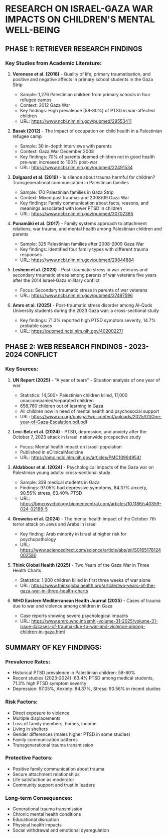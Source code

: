 # RESEARCH ON ISRAEL-GAZA WAR IMPACTS ON CHILDREN'S MENTAL WELL-BEING

## PHASE 1: RETRIEVER RESEARCH FINDINGS

### Key Studies from Academic Literature:

1. **Veronese et al. (2018)** - Quality of life, primary traumatisation, and positive and negative affects in primary school students in the Gaza Strip
   - Sample: 1,276 Palestinian children from primary schools in four refugee camps
   - Context: 2012 Gaza War
   - Key findings: High prevalence (58-80%) of PTSD in war-affected children
   - URL: https://www.ncbi.nlm.nih.gov/pubmed/29553411

2. **Basak (2012)** - The impact of occupation on child health in a Palestinian refugee camp
   - Sample: 30 in-depth interviews with parents
   - Context: Gaza War December 2008
   - Key findings: 70% of parents deemed children not in good health pre-war, increased to 100% post-war
   - URL: https://www.ncbi.nlm.nih.gov/pubmed/22491534

3. **Dalgaard et al. (2019)** - Is silence about trauma harmful for children? Transgenerational communication in Palestinian families
   - Sample: 170 Palestinian families in Gaza Strip
   - Context: Mixed past traumas and 2008/09 Gaza War
   - Key findings: Family communication about facts, reasons, and meanings associated with lower PTSD in children
   - URL: https://www.ncbi.nlm.nih.gov/pubmed/30702385

4. **Punamäki et al. (2017)** - Family systems approach to attachment relations, war trauma, and mental health among Palestinian children and parents
   - Sample: 325 Palestinian families after 2008-2009 Gaza War
   - Key findings: Identified four family types with different trauma responses
   - URL: https://www.ncbi.nlm.nih.gov/pubmed/29844884

5. **Leshem et al. (2023)** - Post-traumatic stress in war veterans and secondary traumatic stress among parents of war veterans five years after the 2014 Israel-Gaza military conflict
   - Focus: Secondary traumatic stress in parents of war veterans
   - URL: https://www.ncbi.nlm.nih.gov/pubmed/37497596

6. **Amro et al. (2025)** - Post-traumatic stress disorder among Al-Quds University students during the 2023 Gaza war: a cross-sectional study
   - Key findings: 71.3% reported high PTSD symptom severity, 14.7% probable cases
   - URL: https://pubmed.ncbi.nlm.nih.gov/40200227/

## PHASE 2: WEB RESEARCH FINDINGS - 2023-2024 CONFLICT

### Key Sources:

1. **UN Report (2025)** - "A year of tears" - Situation analysis of one year of war
   - Statistics: 14,500+ Palestinian children killed, 17,000 unaccompanied/separated children
   - 658,760 children out of learning in Gaza
   - All children now in need of mental health and psychosocial support
   - URL: https://www.un.org/unispal/wp-content/uploads/2025/01/One-year-of-Gaza-Escalation.pdf.pdf

2. **Levi-Belz et al. (2024)** - PTSD, depression, and anxiety after the October 7, 2023 attack in Israel: nationwide prospective study
   - Focus: Mental health impact on Israeli population
   - Published in eClinicalMedicine
   - URL: https://pmc.ncbi.nlm.nih.gov/articles/PMC10994954/

3. **Aldabbour et al. (2024)** - Psychological impacts of the Gaza war on Palestinian young adults: cross-sectional study
   - Sample: 339 medical students in Gaza
   - Findings: 97.05% had depressive symptoms, 84.37% anxiety, 90.56% stress, 63.40% PTSD
   - URL: https://bmcpsychology.biomedcentral.com/articles/10.1186/s40359-024-02188-5

4. **Groweiss et al. (2024)** - The mental health impact of the October 7th terror attack on Jews and Arabs in Israel
   - Key finding: Arab minority in Israel at higher risk for psychopathology
   - URL: https://www.sciencedirect.com/science/article/abs/pii/S0165178124002580

5. **Think Global Health (2025)** - Two Years of the Gaza War in Three Health Charts
   - Statistics: 1,900 children killed in first three weeks of war alone
   - URL: https://www.thinkglobalhealth.org/article/two-years-of-the-gaza-war-in-three-health-charts

6. **WHO Eastern Mediterranean Health Journal (2025)** - Cases of trauma due to war and violence among children in Gaza
   - Case reports showing severe psychological impacts
   - URL: https://www.emro.who.int/emhj-volume-31-2025/volume-31-issue-4/cases-of-trauma-due-to-war-and-violence-among-children-in-gaza.html

## SUMMARY OF KEY FINDINGS:

### Prevalence Rates:
- Historical PTSD prevalence in Palestinian children: 58-80%
- Recent studies (2023-2024): 63.4% PTSD among medical students, 71.3% high PTSD symptom severity
- Depression: 97.05%, Anxiety: 84.37%, Stress: 90.56% in recent studies

### Risk Factors:
- Direct exposure to violence
- Multiple displacements
- Loss of family members, homes, income
- Living in shelters
- Gender differences (males higher PTSD in some studies)
- Family communication patterns
- Transgenerational trauma transmission

### Protective Factors:
- Positive family communication about trauma
- Secure attachment relationships
- Life satisfaction as moderator
- Community support and trust in leaders

### Long-term Consequences:
- Generational trauma transmission
- Chronic mental health conditions
- Educational disruption
- Physical health impacts
- Social withdrawal and emotional dysregulation